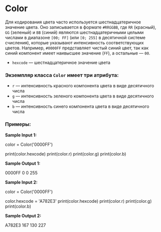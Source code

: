 #  Color

Для кодирования цвета часто используется шестнадцатеричное значение цвета. Оно записывается в формате `#RRGGBB`, где `RR` (красный), `GG` (зеленый) и `BB` (синий) являются шестнадцатеричными целыми числами в диапазоне `[00; FF]` (или `[0; 255]` в десятичной системе счисления), которые указывают интенсивность соответствующих цветов. Например, `#0000FF` представляет чистый синий цвет, так как синий компонент имеет наивысшее значение (`FF`), а остальные — `00`.

-   `hexcode` — шестнадцатеричное значение цвета

### Экземпляр класса `Color` имеет три атрибута:

-   `r` — интенсивность красного компонента цвета в виде десятичного числа
-   `g`  — интенсивность зеленого компонента цвета в виде десятичного числа
-   `b` — интенсивность синего компонента цвета в виде десятичного числа


### Примеры:
**Sample Input  1:**

color = Color('0000FF')

print(color.hexcode)
print(color.r)
print(color.g)
print(color.b)

**Sample Output  1:**

0000FF
0
0
255


**Sample Input  2:**

color = Color('0000FF')

color.hexcode = 'A782E3'
print(color.hexcode)
print(color.r)
print(color.g)
print(color.b)

**Sample Output  2:**

A782E3
167
130
227
